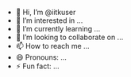 - 👋 Hi, I’m @iitkuser
- 👀 I’m interested in ...
- 🌱 I’m currently learning ...
- 💞️ I’m looking to collaborate on ...
- 📫 How to reach me ...
- 😄 Pronouns: ...
- ⚡ Fun fact: ...

<!---
iitkuser/iitkuser is a ✨ special ✨ repository because its `README.md` (this file) appears on your GitHub profile.
You can click the Preview link to take a look at your changes.
--->
